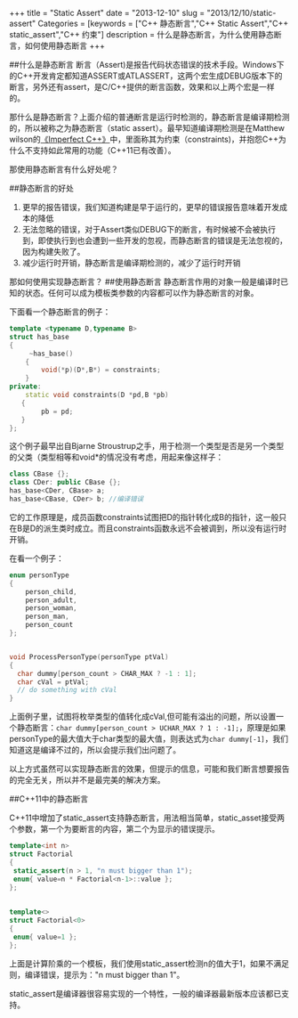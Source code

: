 +++
title = "Static Assert"
date = "2013-12-10"
slug = "2013/12/10/static-assert"
Categories = [keywords = ["C++ 静态断言","C++ Static Assert","C++ static_assert","C++ 约束"]
description = 什么是静态断言，为什么使用静态断言，如何使用静态断言
+++

##什么是静态断言
断言（Assert)是报告代码状态错误的技术手段。Windows下的C++开发肯定都知道ASSERT或ATLASSERT，这两个宏生成DEBUG版本下的断言，另外还有assert，是C/C++提供的断言函数，效果和以上两个宏是一样的。

那什么是静态断言？上面介绍的普通断言是运行时检测的，静态断言是编译期检测的，所以被称之为静态断言（static assert）。最早知道编译期检测是在Matthew wilson的<a href="http://www.amazon.cn/gp/product/B008A4Y2R0/ref=as_li_ss_tl?ie=UTF8&camp=536&creative=3132&creativeASIN=B008A4Y2R0&linkCode=as2&tag=bringmeluck-23" rel="external nofollow" title="" target="_blank">《Imperfect C++》</a>中，里面称其为约束（constraints)，并抱怨C++为什么不支持如此常用的功能（C++11已有改善）。

那使用静态断言有什么好处呢？

##静态断言的好处

1. 更早的报告错误，我们知道构建是早于运行的，更早的错误报告意味着开发成本的降低
2. 无法忽略的错误，对于Assert类似DEBUG下的断言，有时候被不会被执行到，即使执行到也会遭到一些开发的忽视，而静态断言的错误是无法忽视的，因为构建失败了。
3. 减少运行时开销，静态断言是编译期检测的，减少了运行时开销

那如何使用实现静态断言？
##使用静态断言
静态断言作用的对象一般是编译时已知的状态。任何可以成为模板类参数的内容都可以作为静态断言的对象。

下面看一个静态断言的例子：
```cpp
template <typename D,typename B>
struct has_base
{
     ~has_base()
    {
        void(*p)(D*,B*) = constraints;
    }
private:
    static void constraints(D *pd,B *pb)
   {
        pb = pd; 
   }
};
```
这个例子最早出自Bjarne Stroustrup之手，用于检测一个类型是否是另一个类型的父类（类型相等和void*的情况没有考虑，用起来像这样子：
```cpp
class CBase {};
class CDer: public CBase {};
has_base<CDer, CBase> a;
has_base<CBase, CDer> b; //编译错误
```
它的工作原理是，成员函数constraints试图把D的指针转化成B的指针，这一般只在B是D的派生类时成立。而且constraints函数永远不会被调到，所以没有运行时开销。

在看一个例子：
```cpp
enum personType
{
    person_child,
    person_adult,
    person_woman,
    person_man,
    person_count    
};


void ProcessPersonType(personType ptVal)
{
  char dummy[person_count > CHAR_MAX ? -1 : 1];
  char cVal = ptVal;
  // do something with cVal
}

```
上面例子里，试图将枚举类型的值转化成cVal,但可能有溢出的问题，所以设置一个静态断言：`char dummy[person_count > UCHAR_MAX ? 1 : -1];`，原理是如果personType的最大值大于char类型的最大值，则表达式为`char dummy[-1]`，我们知道这是编译不过的，所以会提示我们出问题了。

以上方式虽然可以实现静态断言的效果，但提示的信息，可能和我们断言想要报告的完全无关，所以并不是最完美的解决方案。

##C++11中的静态断言

C++11中增加了static_assert支持静态断言，用法相当简单，static_asset接受两个参数，第一个为要断言的内容，第二个为显示的错误提示。
```cpp
template<int n>                                 
struct Factorial                                    
{
 static_assert(n > 1, "n must bigger than 1");  
 enum{ value=n * Factorial<n-1>::value };   
};  
  
  
template<>                                          
struct Factorial<0>                                    
{  
 enum{ value=1 };  
};  
```
上面是计算阶乘的一个模板，我们使用static_assert检测n的值大于1，如果不满足则，编译错误，提示为："n must bigger than 1"。

static_assert是编译器很容易实现的一个特性，一般的编译器最新版本应该都已支持。
